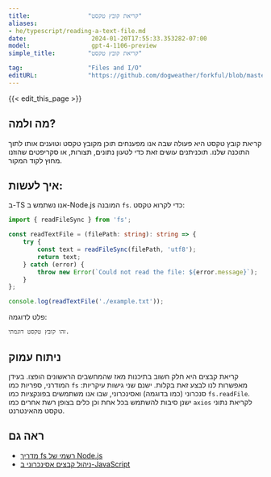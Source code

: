 ```yaml
---
title:                "קריאת קובץ טקסט"
aliases:
- he/typescript/reading-a-text-file.md
date:                  2024-01-20T17:55:33.353282-07:00
model:                 gpt-4-1106-preview
simple_title:         "קריאת קובץ טקסט"

tag:                  "Files and I/O"
editURL:              "https://github.com/dogweather/forkful/blob/master/content/he/typescript/reading-a-text-file.md"
---
```


{{< edit_this_page >}}

## מה ולמה?
קריאת קובץ טקסט היא פעולה שבה אנו מפענחים תוכן מקובץ טקסט וטוענים אותו לתוך התוכנה שלנו. תוכניתנים עושים זאת כדי לטעון נתונים, תצורות, או סקריפטים שהוזנו מחוץ לקוד המקור.

## איך לעשות:
ב-TS אנו נשתמש ב-Node.js המובנה `fs`. כדי לקרוא טקסט:

```TypeScript
import { readFileSync } from 'fs';

const readTextFile = (filePath: string): string => {
    try {
        const text = readFileSync(filePath, 'utf8');
        return text;
    } catch (error) {
        throw new Error(`Could not read the file: ${error.message}`);
    }
};

console.log(readTextFile('./example.txt'));
```

פלט לדוגמה:
```
זהו קובץ טקסט דוגמתי.
```

## ניתוח עמוק
קריאת קבצים היא חלק חשוב בתיכנות מאז שהמחשבים הראשונים הופצו. בעידן המודרני, ספריות כמו `fs` מאפשרות לנו לבצע זאת בקלות. ישנם שני גישות עיקריות: סנכרוני (כמו בדוגמה) ואסינכרוני, שבו אנו משתמשים בפונקציות כמו `fs.readFile`. ישנן סיבות להשתמש בכל אחת וכן כלים בצופן רשת אחרים כמו `axios` לקריאת נתוני טקסט מהאינטרנט.

## ראה גם
- [מדריך fs רשמי של Node.js](https://nodejs.org/api/fs.html)
- [ניהול קבצים אסינכרוני ב-JavaScript](https://developer.mozilla.org/en-US/docs/Web/JavaScript/Guide/Using_promises#working_with_file_systems)
